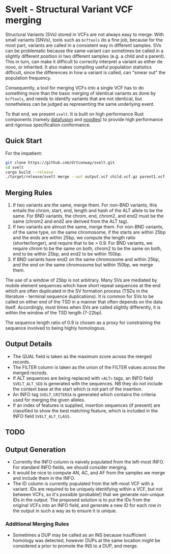 # Svelt - Structural Variant VCF merging

Structural Variants (SVs) stored in VCFs are not always easy to
merge. With small variants (SNVs), tools such as `bcftools` do a fine
job, because for the most part, variants are called in a consistent way
in different samples.  SVs can be problematic because the same variant
can sometimes be called in a slightly different position in two different
samples (e.g. a child and a parent). This in turn, can make it difficult
to correctly interpret a variant as either de novo, or inherited. It
also makes compiling useful population statistics difficult, since the
differences in how a variant is called, can "smear out" the population
frequency.

Consequently, a tool for merging VCFs into a single VCF has to do
something more than the basic merging of identical variants as done by
`bcftools`, and needs to identify variants that are not identical,
but nonetheless can be judged as representing the same underlying event.

To that end, we present `svelt`. It is built on high performance Rust
components (namely [datafusion](https://datafusion.apache.org/) and
[noodles](https://github.com/zaeleus/noodles)) to provide high performance
and rigorous specification conformance.

## Quick Start

For the impatient:

```bash
git clone https://github.com/drtconway/svelt.git
cd svelt
cargo build --release
./target/release/svelt merge --out output.vcf child.vcf.gz parent1.vcf.gz parent2.vcf.gz
```

## Merging Rules

1. If two variants are the same, merge them. For non-BND variants, this
   entails the chrom, start, end, length and hash of the ALT allele to
   be the same. For BND variants, the chrom, end, chrom2, and end2 must
   be the same (chrom2 and end2 are derived from the ALT tag).
2. If two variants are almost the same, merge them. For non-BND variants,
   of the same type, on the same chromosome, if the starts are within 25bp
   and the ends are within 25bp, we compute the length ratio (shorter/longer),
   and require that to be > 0.9. For BND variants, we require chrom
   to be the same on both, chrom2 to be the same on both, end to be
   within 25bp, and end2 to be within 150bp.
3. If BND variants have end2 on the same chromosome and within 25bp, and
   the end on the same chromosome but within 150bp, we merge them.

The use of a window of 25bp is not arbitrary. Many SVs are mediated by
mobile element sequences which have short repeat sequences at the end
which are often duplicated in the SV formation process (TSDs in the literature -
terminal sequence duplications). It is common for SVs to be called on
either end of the TSD in a manner that often depends on the data itself.
Accordingly, most times when SVs are called slightly differently, it is
within the window of the TSD length (7-22bp).

The sequence length ratio of 0.9 is chosen as a proxy for constraining the
sequence involved to being highly homologous.

## Output Details

- The QUAL field is taken as the maximum score across the merged records.
- The FILTER column is taken as the union of the FILTER values across the
  merged recrods.
- If ALT sequences are being replaced with `<ALT>` tags, an INFO field
  `SVELT_ALT_SEQ` is generated with the sequences. NB they do not include
  the context base at the start which is not part of the insertion.
- An INFO tag `SVELT_CRITERIA` is generated which contains the criteria
  used for merging the given alleles.
- If an index of features is supplied, insertion sequences (if present)
  are classified to show the best matching feature, which is included in
  the INFO field `SVELT_ALT_CLASS`.

## TODO

## Output Generation

- Currently the INFO column is naively populated from the left-most INFO. For
  standard INFO fields, we should consider merging.
- It would be nice to compute AN, AC, and AF from the samples we merge and
  include them in the INFO.
- The ID column is currently populated from the left-most VCF with a variant.
  IDs are required to be uniquely identifying within a VCF, but not between
  VCFs, so it's possible (probable!) that we generate non-unique IDs in the
  output. The proposed solution is to put the IDs from the original VCFs into
  an INFO field, and generate a new ID for each row in the output in such a
  way as to ensure it is unique.

### Additional Merging Rules

- Sometimes a DUP may be called as an INS because insufficient homology was
  detected, however DUPs at the same location might be considered a prior to
  promote the INS to a DUP, and merge.
